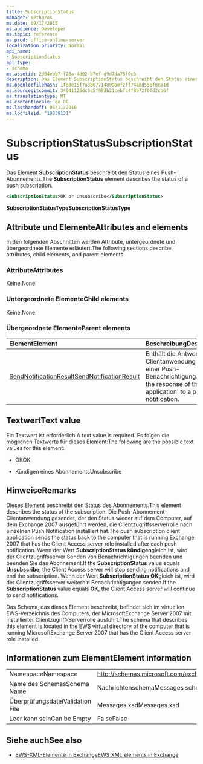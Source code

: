 ```yaml
---
title: SubscriptionStatus
manager: sethgros
ms.date: 09/17/2015
ms.audience: Developer
ms.topic: reference
ms.prod: office-online-server
localization_priority: Normal
api_name:
- SubscriptionStatus
api_type:
- schema
ms.assetid: 2d64ebb7-f26a-4d02-b7ef-d9d7da75f0c3
description: Das Element SubscriptionStatus beschreibt den Status eines Push-Abonnements.
ms.openlocfilehash: 1f6de15f7a3b07714899aef2ff74a8d556f8ca1d
ms.sourcegitcommit: 34041125dc8c5f993b21cebfc4f8b72f0fd2cb6f
ms.translationtype: MT
ms.contentlocale: de-DE
ms.lasthandoff: 06/11/2018
ms.locfileid: "19839131"
---
```

# <a name="subscriptionstatus"></a><span data-ttu-id="18ff2-103">SubscriptionStatus</span><span class="sxs-lookup"><span data-stu-id="18ff2-103">SubscriptionStatus</span></span>

<span data-ttu-id="18ff2-104">Das Element **SubscriptionStatus** beschreibt den Status eines Push-Abonnements.</span><span class="sxs-lookup"><span data-stu-id="18ff2-104">The **SubscriptionStatus** element describes the status of a push subscription.</span></span> 
  
```xml
<SubscriptionStatus>OK or Unsubscribe</SubscriptionStatus>
```

 <span data-ttu-id="18ff2-105">**SubscriptionStatusType**</span><span class="sxs-lookup"><span data-stu-id="18ff2-105">**SubscriptionStatusType**</span></span>
## <a name="attributes-and-elements"></a><span data-ttu-id="18ff2-106">Attribute und Elemente</span><span class="sxs-lookup"><span data-stu-id="18ff2-106">Attributes and elements</span></span>

<span data-ttu-id="18ff2-107">In den folgenden Abschnitten werden Attribute, untergeordnete und übergeordnete Elemente erläutert.</span><span class="sxs-lookup"><span data-stu-id="18ff2-107">The following sections describe attributes, child elements, and parent elements.</span></span>
  
### <a name="attributes"></a><span data-ttu-id="18ff2-108">Attribute</span><span class="sxs-lookup"><span data-stu-id="18ff2-108">Attributes</span></span>

<span data-ttu-id="18ff2-109">Keine.</span><span class="sxs-lookup"><span data-stu-id="18ff2-109">None.</span></span>
  
### <a name="child-elements"></a><span data-ttu-id="18ff2-110">Untergeordnete Elemente</span><span class="sxs-lookup"><span data-stu-id="18ff2-110">Child elements</span></span>

<span data-ttu-id="18ff2-111">Keine.</span><span class="sxs-lookup"><span data-stu-id="18ff2-111">None.</span></span>
  
### <a name="parent-elements"></a><span data-ttu-id="18ff2-112">Übergeordnete Elemente</span><span class="sxs-lookup"><span data-stu-id="18ff2-112">Parent elements</span></span>

|<span data-ttu-id="18ff2-113">**Element**</span><span class="sxs-lookup"><span data-stu-id="18ff2-113">**Element**</span></span>|<span data-ttu-id="18ff2-114">**Beschreibung**</span><span class="sxs-lookup"><span data-stu-id="18ff2-114">**Description**</span></span>|
|:-----|:-----|
|[<span data-ttu-id="18ff2-115">SendNotificationResult</span><span class="sxs-lookup"><span data-stu-id="18ff2-115">SendNotificationResult</span></span>](sendnotificationresult.md) <br/> |<span data-ttu-id="18ff2-116">Enthält die Antwort der Clientanwendung ' auf einer Push-Benachrichtigung.</span><span class="sxs-lookup"><span data-stu-id="18ff2-116">Contains the response of the client application' to a push notification.</span></span>  <br/> |
   
## <a name="text-value"></a><span data-ttu-id="18ff2-117">Textwert</span><span class="sxs-lookup"><span data-stu-id="18ff2-117">Text value</span></span>

<span data-ttu-id="18ff2-118">Ein Textwert ist erforderlich.</span><span class="sxs-lookup"><span data-stu-id="18ff2-118">A text value is required.</span></span> <span data-ttu-id="18ff2-119">Es folgen die möglichen Textwerte für dieses Element:</span><span class="sxs-lookup"><span data-stu-id="18ff2-119">The following are the possible text values for this element:</span></span>
  
- <span data-ttu-id="18ff2-120">OK</span><span class="sxs-lookup"><span data-stu-id="18ff2-120">OK</span></span>
    
- <span data-ttu-id="18ff2-121">Kündigen eines Abonnements</span><span class="sxs-lookup"><span data-stu-id="18ff2-121">Unsubscribe</span></span>
    
## <a name="remarks"></a><span data-ttu-id="18ff2-122">Hinweise</span><span class="sxs-lookup"><span data-stu-id="18ff2-122">Remarks</span></span>

<span data-ttu-id="18ff2-123">Dieses Element beschreibt den Status des Abonnements.</span><span class="sxs-lookup"><span data-stu-id="18ff2-123">This element describes the status of the subscription.</span></span> <span data-ttu-id="18ff2-124">Die Push-Abonnement-Clientanwendung gesendet, der den Status wieder auf dem Computer, auf dem Exchange 2007 ausgeführt werden, die Clientzugriffsserverrolle nach einzelnen Push Notification installiert hat.</span><span class="sxs-lookup"><span data-stu-id="18ff2-124">The push subscription client application sends the status back to the computer that is running Exchange 2007 that has the Client Access server role installed after each push notification.</span></span> <span data-ttu-id="18ff2-125">Wenn der Wert **SubscriptionStatus** **kündigen**gleich ist, wird der Clientzugriffsserver Senden von Benachrichtigungen beenden und beenden Sie das Abonnement.</span><span class="sxs-lookup"><span data-stu-id="18ff2-125">If the **SubscriptionStatus** value equals **Unsubscribe**, the Client Access server will stop sending notifications and end the subscription.</span></span> <span data-ttu-id="18ff2-126">Wenn der Wert **SubscriptionStatus** **OK**gleich ist, wird der Clientzugriffsserver weiterhin Benachrichtigungen senden.</span><span class="sxs-lookup"><span data-stu-id="18ff2-126">If the **SubscriptionStatus** value equals **OK**, the Client Access server will continue to send notifications.</span></span>
  
<span data-ttu-id="18ff2-127">Das Schema, das dieses Element beschreibt, befindet sich im virtuellen EWS-Verzeichnis des Computers, der MicrosoftExchange Server 2007 mit installierter Clientzugriff-Serverrolle ausführt.</span><span class="sxs-lookup"><span data-stu-id="18ff2-127">The schema that describes this element is located in the EWS virtual directory of the computer that is running MicrosoftExchange Server 2007 that has the Client Access server role installed.</span></span>
  
## <a name="element-information"></a><span data-ttu-id="18ff2-128">Informationen zum Element</span><span class="sxs-lookup"><span data-stu-id="18ff2-128">Element information</span></span>

|||
|:-----|:-----|
|<span data-ttu-id="18ff2-129">Namespace</span><span class="sxs-lookup"><span data-stu-id="18ff2-129">Namespace</span></span>  <br/> |http://schemas.microsoft.com/exchange/services/2006/messages  <br/> |
|<span data-ttu-id="18ff2-130">Name des Schemas</span><span class="sxs-lookup"><span data-stu-id="18ff2-130">Schema Name</span></span>  <br/> |<span data-ttu-id="18ff2-131">Nachrichtenschema</span><span class="sxs-lookup"><span data-stu-id="18ff2-131">Messages schema</span></span>  <br/> |
|<span data-ttu-id="18ff2-132">Überprüfungsdatei</span><span class="sxs-lookup"><span data-stu-id="18ff2-132">Validation File</span></span>  <br/> |<span data-ttu-id="18ff2-133">Messages.xsd</span><span class="sxs-lookup"><span data-stu-id="18ff2-133">Messages.xsd</span></span>  <br/> |
|<span data-ttu-id="18ff2-134">Leer kann sein</span><span class="sxs-lookup"><span data-stu-id="18ff2-134">Can be Empty</span></span>  <br/> |<span data-ttu-id="18ff2-135">False</span><span class="sxs-lookup"><span data-stu-id="18ff2-135">False</span></span>  <br/> |
   
## <a name="see-also"></a><span data-ttu-id="18ff2-136">Siehe auch</span><span class="sxs-lookup"><span data-stu-id="18ff2-136">See also</span></span>



- [<span data-ttu-id="18ff2-137">EWS-XML-Elemente in Exchange</span><span class="sxs-lookup"><span data-stu-id="18ff2-137">EWS XML elements in Exchange</span></span>](ews-xml-elements-in-exchange.md)

